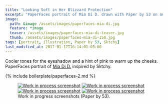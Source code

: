 ```yaml
---
title: "Looking Soft in Her Blizzard Protection"
excerpt: "PaperFaces portrait of Mia Di D. drawn with Paper by 53 on an iPad."
image: 
  path: &image /assets/images/paperfaces-mia-di.jpg 
  feature: *image
  teaser: /assets/images/paperfaces-mia-di-teaser.jpg
  thumb: /assets/images/paperfaces-mia-di-150.jpg
tags: [portrait, illustration, Paper by 53, Sktchy]
last_modified_at: 2017-01-17T16:14:01-05:00
---
```


Cooler tones for the eyeshadow and a hint of pink to warm up the cheeks. PaperFaces portrait of [Mia Di D.](http://sktchy.com/BBBOaH) inspired by Sktchy.

{% include boilerplate/paperfaces-2.md %}

<figure class="third">
	<a href="{{ site.url }}/assets/images/paperfaces-mia-di-process-1-lg.jpg"><img src="{{ site.url }}/assets/images/paperfaces-mia-di-process-1-600.jpg" alt="Work in process screenshot"></a>
	<a href="{{ site.url }}/assets/images/paperfaces-mia-di-process-2-lg.jpg"><img src="{{ site.url }}/assets/images/paperfaces-mia-di-process-2-600.jpg" alt="Work in process screenshot"></a>
	<a href="{{ site.url }}/assets/images/paperfaces-mia-di-process-3-lg.jpg"><img src="{{ site.url }}/assets/images/paperfaces-mia-di-process-3-600.jpg" alt="Work in process screenshot"></a>
	<a href="{{ site.url }}/assets/images/paperfaces-mia-di-process-4-lg.jpg"><img src="{{ site.url }}/assets/images/paperfaces-mia-di-process-4-600.jpg" alt="Work in process screenshot"></a>
	<figcaption>Work in progress screenshots (Paper by 53).</figcaption>
</figure>
